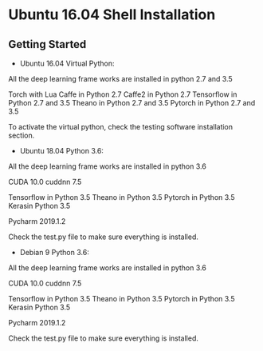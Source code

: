 # Ubuntu 16.04  Shell Installation

## Getting Started 


* Ubuntu 16.04 Virtual Python:

All the deep learning frame works are installed in python 2.7 and 3.5 

Torch with Lua 
Caffe in Python 2.7
Caffe2 in Python 2.7
Tensorflow in Python 2.7 and 3.5
Theano in Python 2.7 and 3.5
Pytorch in Python 2.7 and 3.5

To activate the virtual python, check the testing software installation section.

* Ubuntu 18.04 Python 3.6:

All the deep learning frame works are installed in python 3.6

CUDA 10.0
cuddnn 7.5

Tensorflow in Python 3.5
Theano in Python 3.5
Pytorch in Python 3.5
Kerasin Python 3.5

Pycharm 2019.1.2


Check the test.py file to make sure everything is installed.

* Debian 9 Python 3.6:

All the deep learning frame works are installed in python 3.6

CUDA 10.0
cuddnn 7.5

Tensorflow in Python 3.5
Theano in Python 3.5
Pytorch in Python 3.5
Kerasin Python 3.5

Pycharm 2019.1.2


Check the test.py file to make sure everything is installed.